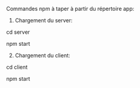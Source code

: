 Commandes npm à taper à partir du répertoire app:

1) Chargement du server:

 cd server

 npm start

2) Chargement du client:

 cd client 

 npm start
